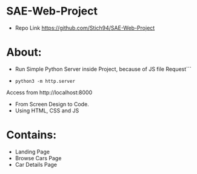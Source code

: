 # SAE-Web-Project

- Repo Link
https://github.com/Stich94/SAE-Web-Project

# About:
- Run Simple Python Server inside Project, because of JS file Request```
- ```
  python3 -m http.server
Access from  http://localhost:8000 

- From Screen Design to Code.
- Using HTML, CSS and JS

# Contains:
- Landing Page
- Browse Cars Page
- Car Details Page